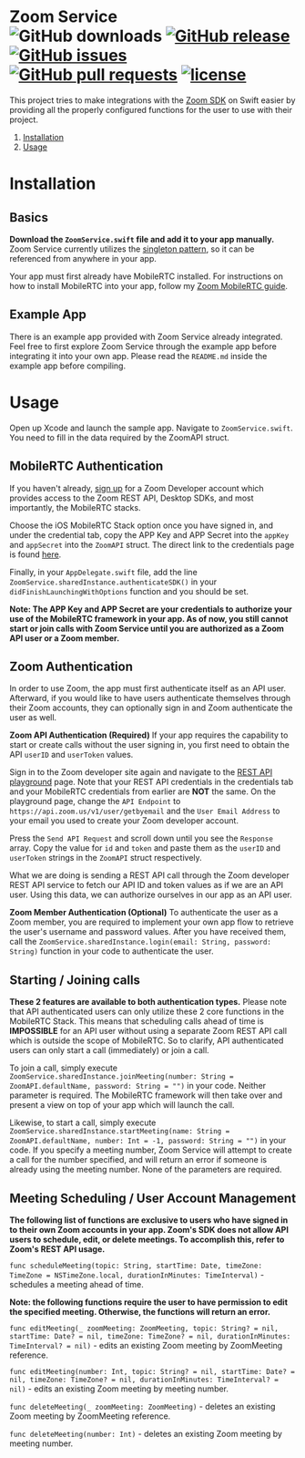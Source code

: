 Zoom Service
<br>
![GitHub downloads](https://img.shields.io/github/downloads/george-lim/zoom-service/total.svg)
[![GitHub release](https://img.shields.io/github/release/george-lim/zoom-service.svg)](https://github.com/george-lim/zoom-service/releases)
[![GitHub issues](https://img.shields.io/github/issues/george-lim/zoom-service.svg)](https://github.com/george-lim/zoom-service/issues)
[![GitHub pull requests](https://img.shields.io/github/issues-pr/george-lim/zoom-service.svg)](https://github.com/george-lim/zoom-service/pulls)
[![license](https://img.shields.io/github/license/george-lim/zoom-service.svg)](https://github.com/george-lim/zoom-service/blob/master/LICENSE)
===============

This project tries to make integrations with the [Zoom SDK](https://zoom.us/developer) on Swift easier by providing all the properly configured functions for the user to use with their project.

1. [Installation](#installation)
1. [Usage](#usage)

# Installation

## Basics
**Download the `ZoomService.swift` file and add it to your app manually.** Zoom Service currently utilizes the [singleton pattern](https://sourcemaking.com/design_patterns/singleton), so it can be referenced from anywhere in your app.

Your app must first already have MobileRTC installed. For instructions on how to install MobileRTC into your app, follow my [Zoom MobileRTC guide](https://github.com/george-lim/zoom-sdk-guide).

## Example App
There is an example app provided with Zoom Service already integrated. Feel free to first explore Zoom Service through the example app before integrating it into your own app. Please read the `README.md` inside the example app before compiling.

# Usage
Open up Xcode and launch the sample app. Navigate to `ZoomService.swift`. You need to fill in the data required by the ZoomAPI struct.

## MobileRTC Authentication
If you haven't already, [sign up](https://zoom.us/developer) for a Zoom Developer account which provides access to the Zoom REST API, Desktop SDKs, and most importantly, the MobileRTC stacks.

Choose the iOS MobileRTC Stack option once you have signed in, and under the credential tab, copy the APP Key and APP Secret into the `appKey` and `appSecret` into the `ZoomAPI` struct. The direct link to the credentials page is found [here](https://zoom.us/developer/ios/credential).

Finally, in your `AppDelegate.swift` file, add the line `ZoomService.sharedInstance.authenticateSDK()` in your `didFinishLaunchingWithOptions` function and you should be set.

**Note: The APP Key and APP Secret are your credentials to authorize your use of the MobileRTC framework in your app. As of now, you still cannot start or join calls with Zoom Service until you are authorized as a Zoom API user or a Zoom member.**

## Zoom Authentication
In order to use Zoom, the app must first authenticate itself as an API user. Afterward, if you would like to have users authenticate themselves through their Zoom accounts, they can optionally sign in and Zoom authenticate the user as well.

**Zoom API Authentication (Required)**
If your app requires the capability to start or create calls without the user signing in, you first need to obtain the API `userID` and `userToken` values.

Sign in to the Zoom developer site again and navigate to the [REST API playground](https://zoom.us/developer/api/playground) page. Note that your REST API credentials in the credentials tab and your MobileRTC credentials from earlier are **NOT** the same. On the playground page, change the `API Endpoint` to `https://api.zoom.us/v1/user/getbyemail` and the `User Email Address` to your email you used to create your Zoom developer account.

Press the `Send API Request` and scroll down until you see the `Response` array. Copy the value for `id` and `token` and paste them as the `userID` and `userToken` strings in the `ZoomAPI` struct respectively.

What we are doing is sending a REST API call through the Zoom developer REST API service to fetch our API ID and token values as if we are an API user. Using this data, we can authorize ourselves in our app as an API user.

**Zoom Member Authentication (Optional)**
To authenticate the user as a Zoom member, you are required to implement your own app flow to retrieve the user's username and password values. After you have received them, call the `ZoomService.sharedInstance.login(email: String, password: String)` function in your code to authenticate the user.

## Starting / Joining calls
**These 2 features are available to both authentication types.** Please note that API authenticated users can only utilize these 2 core functions in the MobileRTC Stack. This means that scheduling calls ahead of time is **IMPOSSIBLE** for an API user without using a separate Zoom REST API call which is outside the scope of MobileRTC. So to clarify, API authenticated users can only start a call (immediately) or join a call.

To join a call, simply execute `ZoomService.sharedInstance.joinMeeting(number: String = ZoomAPI.defaultName, password: String = "")` in your code. Neither parameter is required. The MobileRTC framework will then take over and present a view on top of your app which will launch the call.

Likewise, to start a call, simply execute `ZoomService.sharedInstance.startMeeting(name: String = ZoomAPI.defaultName, number: Int = -1, password: String = "")` in your code. If you specify a meeting number, Zoom Service will attempt to create a call for the number specified, and will return an error if someone is already using the meeting number. None of the parameters are required.

## Meeting Scheduling / User Account Management

**The following list of functions are exclusive to users who have signed in to their own Zoom accounts in your app. Zoom's SDK does not allow API users to schedule, edit, or delete meetings. To accomplish this, refer to Zoom's REST API usage.** 

`func scheduleMeeting(topic: String, startTime: Date, timeZone: TimeZone = NSTimeZone.local, durationInMinutes: TimeInterval)` - schedules a meeting ahead of time.

**Note: the following functions require the user to have permission to edit the specified meeting. Otherwise, the functions will return an error.**

`func editMeeting(_ zoomMeeting: ZoomMeeting, topic: String? = nil, startTime: Date? = nil, timeZone: TimeZone? = nil, durationInMinutes: TimeInterval? = nil)` - edits an existing Zoom meeting by ZoomMeeting reference.

`func editMeeting(number: Int, topic: String? = nil, startTime: Date? = nil, timeZone: TimeZone? = nil, durationInMinutes: TimeInterval? = nil)` - edits an existing Zoom meeting by meeting number.

`func deleteMeeting(_ zoomMeeting: ZoomMeeting)` - deletes an existing Zoom meeting by ZoomMeeting reference.

`func deleteMeeting(number: Int)` - deletes an existing Zoom meeting by meeting number.

